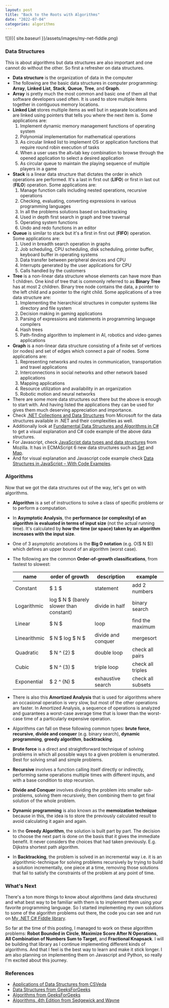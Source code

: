 ```yaml
---
layout: post
title: "Back to the Roots with Algorithms"
date: "2022-07-04"
categories: algorithms
---
```


![]({{ site.baseurl }}/assets/images/my-net-fiddle.png)

### Data Structures
This is about algorithms but data structures are also important and one cannot do without the other.  So first a refresher on data structures.

* **Data structure** is the organization of data in the computer
* The following are the basic data structures in computer programming: **Array**, **Linked** **List**, **Stack**, **Queue**, **Tree**, and **Graph**.
* **Array** is pretty much the most common and basic one of them all that software developers used often.  It is used to store multiple items together in contiguous memory locations.
* **Linked List** stores multiple items as well but in separate locations and are linked using pointers that tells you where the next item is.  Some applications are:
    1. Implement dynamic memory management functions of operating system
    2. Polynomial implementation for mathematical operations
    3. As circular linked list to implement OS or application functions that require round robin execution of tasks
    4. When a user uses the alt+tab key combination to browse through the opened application to select a desired application
    5. As circular queue to maintain the playing sequence of multiple players in a game
* **Stack** is a linear data structure that dictates the order in which operations are performed.  It's a last in first out (**LIFO**) or first in last out (**FILO**) operation.  Some applications are:
    1. Manage function calls including nested operations, recursive operations
    2. Checking, evaluating, converting expressions in various programming languages
    3. In all the problems solutions based on backtracking
    4. Used in depth first search in graph and tree traversal
    5. Operating system functions
    6. Undo and redo functions in an editor
* **Queue** is similar to stack but it's a first in first out (**FIFO**) operation.  Some applications are:
    1. Used in breadth search operation in graphs
    2. Job scheduling, CPU scheduling, disk scheduling, printer buffer, keyboard buffer in operating systems
    3. Data transfer between peripheral devices and CPU
    4. Interrupts generated by the user applications for CPU
    5. Calls handled by the customers
* **Tree** is a non-linear data structure whose elements can have more than 1 children. One kind of tree that is commonly referred to as **Binary Tree** has at most 2 children.  Binary tree node contains the data, a pointer to the left child and a pointer to the right child.  Some applications of a tree data structure are:
    1. Implementing the hierarchical structures in computer systems like directory and file system
    2. Decision making in gaming applications
    3. Parsing of expressions and statements in programming language compilers
    4. Hash trees
    5. Path-finding algorithm to implement in AI, robotics and video games applications
* **Graph** is a non-linear data structure consisting of a finite set of vertices (or nodes) and set of edges which connect a pair of nodes.  Some applications are:
    1. Representing networks and routes in communication, transportation and travel applications
    2. Interconnections in social networks and other network based applications
    3. Mapping applications
    4. Resource utilization and availability in an organization
    5. Robotic motion and neural networks
* There are some more data structures out there but the above is enough to start with.  And having listed the applications they can be used for gives them much deserving appreciation and importance.
* Check [.NET Collections and Data Structures](https://docs.microsoft.com/en-us/dotnet/standard/collections) from Microsoft for the data structures available in .NET and their complexities as well.
* Additionally look at [Fundamental Data Structures and Algorithms in C#](https://dev.to/adavidoaiei/fundamental-data-structures-and-algorithms-in-c-4ocf) to get a visual explanation and C# code example of the above data structures.
* For Javascript, check [JavaScript data types and data structures](https://developer.mozilla.org/en-US/docs/Web/JavaScript/Data_structures) from Mozilla.  It has in ECMAScript 6 new data structures such as [Set](https://developer.mozilla.org/en-US/docs/Web/JavaScript/Reference/Global_Objects/Set) and [Map](https://developer.mozilla.org/en-US/docs/Web/JavaScript/Reference/Global_Objects/Map).
* And for visual explanation and Javascript code example check [Data Structures in JavaScript – With Code Examples](https://www.freecodecamp.org/news/data-structures-in-javascript-with-examples/).

### Algorithms
Now that we got the data structures out of the way, let's get on with algorithms.

* **Algorithm** is a set of instructions to solve a class of specific problems or to perform a computation.
* In **Asymptotic Analysis**, the **performance (or complexity) of an algorithm is evaluated in terms of input size** (not the actual running time). It's calculated by **how the time (or space) taken by an algorithm increases with the input size**.
* One of 3 asymptotic anotations is the **Big O notation** (e.g. O($ N $)) which defines an upper bound of an algorithm (worst case).
* The following are the common **Order-of-growth classifications**, from fastest to slowest:

    name | order of growth | description | example
    ---------|----------|---------|---------
    Constant | $ 1 $ | statement | add 2 numbers
    Logarithmic | log $ N $ (barely slower than constant) | divide in half | binary search
    Linear | $ N $ | loop | find the maximum
    Linearithmic | $ N $ log $ N $ | divide and conquer | mergesort
    Quadratic | $ N ^ {2} $ | double loop | check all pairs
    Cubic | $ N ^ {3} $ | triple loop | check all triples
    Exponential | $ 2 ^ {N} $ | exhaustive search | check all subsets

* There is also this **Amortized Analysis** that is used for algorithms where an occasional operation is very slow, but most of the other operations are faster. In Amortized Analysis, a sequence of operations is analyzed and guarantees a worst-case average time that is lower than the worst-case time of a particularly expensive operation.
* Algorithms can fall on these following common types: **brute force**, **recursive**, **divide and conquer** (e.g. binary search), **dynamic programming**, **greedy algorithm**, **backtracking**.
* **Brute force** is a direct and straightforward technique of solving problems in which all possible ways to a given problem is enumerated.  Best for solving small and simple problems.
* **Recursive** involves a function calling itself directly or indirectly, performing same operations multiple times with different inputs, and with a base condition to stop recursion.
* **Divide and Conquer** involves dividing the problem into smaller sub-problems, solving them recursively, then combining them to get final solution of the whole problem.
* **Dynamic programming** is also known as the **memoization technique** because in this, the idea is to store the previously calculated result to avoid calculating it again and again.
* In the **Greedy Algorithm**, the solution is built part by part. The decision to choose the next part is done on the basis that it gives the immediate benefit. It never considers the choices that had taken previously. E.g. Dijkstra shortest path algorithm.
* In **Backtracking**, the problem is solved in an incremental way i.e. it is an algorithmic-technique for solving problems recursively by trying to build a solution incrementally, one piece at a time, removing those solutions that fail to satisfy the constraints of the problem at any point of time.

### What's Next
There's a ton more things to know about algorithms (and data structures) and what best way to be familiar with them is to implement them using your favorite programming language.  So I started implementing my own solutions to some of the algorithm problems out there, the code you can see and run on [My .NET C# Fiddle library](https://dotnetfiddle.net/Authors/224214/Rodan%20Sotto).

So far at the time of this posting, I managed to work on these algorithm problems: **Robot Bounded in Circle**, **Maximize Score After N Operations**, **All Combination of Numbers Sum to Target**, and **Fractional Knapsack**.  I will be building that library as I continue implementing different kinds of algorithms.  And that I feel is the best way to learn and make it stick longer.  I am also planning on implementing them on Javascript and Python, so really I'm excited about this journey.

### References
* [Applications of Data Structures from CSVeda](https://csveda.com/data-structure/applications-of-data-structures)
* [Data Structures from GeeksForGeeks](https://www.geeksforgeeks.org/data-structures)
* [Algorithms from GeeksForGeeks](https://www.geeksforgeeks.org/fundamentals-of-algorithms)
* [Algorithms, 4th Edition from Sedgewick and Wayne](https://algs4.cs.princeton.edu/home)
